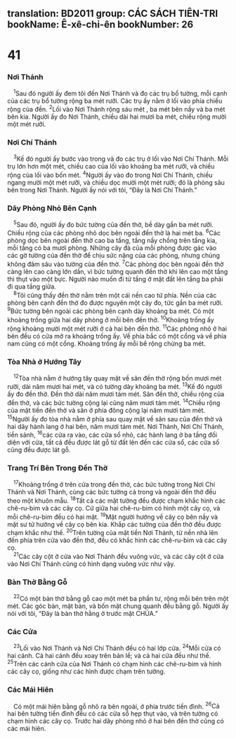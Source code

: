 translation: BD2011
group: CÁC SÁCH TIÊN-TRI
bookName: Ê-xê-chi-ên 
bookNumber: 26
-------

<div class="title"><h1>41</h1><h3>Nơi Thánh</h3></div>
<span class="verse exe_41_1"> <sup>1</sup>Sau đó người ấy đem tôi đến Nơi Thánh và đo các trụ bổ tường, mỗi cạnh của các trụ bổ tường rộng ba mét rưỡi. Các trụ ấy nằm ở lối vào phía chiều rộng của đền. </span>
<span class="verse exe_41_2"><sup>2</sup>Lối vào Nơi Thánh rộng sáu mét , ba mét bên nầy và ba mét bên kia. Người ấy đo Nơi Thánh, chiều dài hai mươi ba mét, chiều rộng mười một mét rưỡi. <br/></span>
<div class="title"><h3>Nơi Chí Thánh</h3></div>
<span class="verse exe_41_3"> <sup>3</sup>Kế đó người ấy bước vào trong và đo các trụ ở lối vào Nơi Chí Thánh. Mỗi trụ lớn hơn một mét, chiều cao của lối vào khoảng ba mét rưỡi, và chiều rộng của lối vào bốn mét. </span>
<span class="verse exe_41_4"><sup>4</sup>Người ấy vào đo trong Nơi Chí Thánh, chiều ngang mười một mét rưỡi, và chiều dọc mười một mét rưỡi; đó là phòng sâu bên trong Nơi Thánh. Người ấy nói với tôi, “Ðây là Nơi Chí Thánh.”<br/></span>
<div class="title"><h3>Dãy Phòng Nhỏ Bên Cạnh</h3></div>
<span class="verse exe_41_5"> <sup>5</sup>Sau đó, người ấy đo bức tường của đền thờ, bề dày gần ba mét rưỡi. Chiều rộng của các phòng nhỏ dọc bên ngoài đền thờ là hai mét ba. </span>
<span class="verse exe_41_6"><sup>6</sup>Các phòng dọc bên ngoài đền thờ cao ba tầng, tầng nầy chồng trên tầng kia, mỗi tầng có ba mươi phòng. Những cây đà của mỗi phòng được gác vào các gờ tường của đền thờ để chịu sức nặng của các phòng, nhưng chúng không đâm sâu vào tường của đền thờ. </span>
<span class="verse exe_41_7"><sup>7</sup>Các phòng dọc bên ngoài đền thờ càng lên cao càng lớn dần, vì bức tường quanh đền thờ khi lên cao một tầng thì thụt vào một bực. Người nào muốn đi từ tầng ở mặt đất lên tầng ba phải đi qua tầng giữa.<br/></span>
<span class="verse exe_41_8"> <sup>8</sup>Tôi cũng thấy đền thờ nằm trên một cái nền cao tứ phía. Nền của các phòng bên cạnh đền thờ đo được nguyên một cây đo, tức gần ba mét rưỡi. </span>
<span class="verse exe_41_9"><sup>9</sup>Bức tường bên ngoài các phòng bên cạnh dày khoảng ba mét. Có một khoảng trống giữa hai dãy phòng ở mỗi bên đền thờ. </span>
<span class="verse exe_41_10"><sup>10</sup>Khoảng trống ấy rộng khoảng mười một mét rưỡi ở cả hai bên đền thờ. </span>
<span class="verse exe_41_11"><sup>11</sup>Các phòng nhỏ ở hai bên đều có cửa mở ra khoảng trống ấy. Về phía bắc có một cổng và về phía nam cũng có một cổng. Khoảng trống ấy mỗi bề rộng chừng ba mét. <br/></span>
<div class="title"><h3>Tòa Nhà ở Hướng Tây</h3></div>
<span class="verse exe_41_12"> <sup>12</sup>Tòa nhà nằm ở hướng tây quay mặt về sân đền thờ rộng bốn mươi mét rưỡi, dài năm mươi hai mét, và có tường dày khoảng ba mét. </span>
<span class="verse exe_41_13"><sup>13</sup>Kế đó người ấy đo đền thờ. Ðền thờ dài năm mươi tám mét. Sân đền thờ, chiều rộng của đền thờ, và các bức tường cộng lại cũng năm mươi tám mét. </span>
<span class="verse exe_41_14"><sup>14</sup>Chiều rộng của mặt tiền đền thờ và sân ở phía đông cộng lại năm mươi tám mét. </span>
<span class="verse exe_41_15"><sup>15</sup>Người ấy đo tòa nhà nằm ở phía sau quay mặt về sân sau của đền thờ và hai dãy hành lang ở hai bên, năm mươi tám mét. Nơi Thánh, Nơi Chí Thánh, tiền sảnh, </span>
<span class="verse exe_41_16"><sup>16</sup>các cửa ra vào, các cửa sổ nhỏ, các hành lang ở ba tầng đối diện với cửa, tất cả đều được lát gỗ từ đất lên đến các cửa sổ, các cửa sổ cũng đều được lát gỗ.<br/></span>
<div class="title"><h3>Trang Trí Bên Trong Ðền Thờ</h3></div>
<span class="verse exe_41_17"> <sup>17</sup>Khoảng trống ở trên cửa trong đền thờ, các bức tường trong Nơi Chí Thánh và Nơi Thánh, cùng các bức tường cả trong và ngoài đền thờ đều theo một khuôn mẫu. </span>
<span class="verse exe_41_18"><sup>18</sup>Tất cả các mặt tường đều được chạm khắc hình các chê-ru-bim và các cây cọ. Cứ giữa hai chê-ru-bim có hình một cây cọ, và mỗi chê-ru-bim đều có hai mặt. </span>
<span class="verse exe_41_19"><sup>19</sup>Mặt người hướng về cây cọ bên nầy và mặt sư tử hướng về cây cọ bên kia. Khắp các tường của đền thờ đều được chạm khắc như thế. </span>
<span class="verse exe_41_20"><sup>20</sup>Trên tường của mặt tiền Nơi Thánh, từ nền nhà lên đến phía trên cửa vào đền thờ, đều có khắc hình các chê-ru-bim và các cây cọ.<br/></span>
<span class="verse exe_41_21"> <sup>21</sup>Các cây cột ở cửa vào Nơi Thánh đều vuông vức, và các cây cột ở cửa vào Nơi Chí Thánh cũng có hình dạng vuông vức như vậy.<br/></span>
<div class="title"><h3>Bàn Thờ Bằng Gỗ</h3></div>
<span class="verse exe_41_22"> <sup>22</sup>Có một bàn thờ bằng gỗ cao một mét ba phần tư, rộng mỗi bên trên một mét. Các góc bàn, mặt bàn, và bốn mặt chung quanh đều bằng gỗ. Người ấy nói với tôi, “Ðây là bàn thờ hằng ở trước mặt CHÚA.”<br/></span>
<div class="title"><h3>Các Cửa</h3></div>
<span class="verse exe_41_23"> <sup>23</sup>Lối vào Nơi Thánh và Nơi Chí Thánh đều có hai lớp cửa. </span>
<span class="verse exe_41_24"><sup>24</sup>Mỗi cửa có hai cánh. Cả hai cánh đều xoay trên bản lề; và cả hai cửa đều như thế. </span>
<span class="verse exe_41_25"><sup>25</sup>Trên các cánh cửa của Nơi Thánh có chạm hình các chê-ru-bim và hình các cây cọ, giống như các hình được chạm trên tường.<br/></span>
<div class="title"><h3>Các Mái Hiên</h3></div>
<span class="verse exe_41_25"> Có một mái hiên bằng gỗ nhô ra bên ngoài, ở phía trước tiền đình. </span>
<span class="verse exe_41_26"><sup>26</sup>Cả hai bên tường tiền đình đều có các cửa sổ hẹp thụt vào, và trên tường có chạm hình các cây cọ. Trước hai dãy phòng nhỏ ở hai bên đền thờ cũng có các mái hiên.<br/></span>
